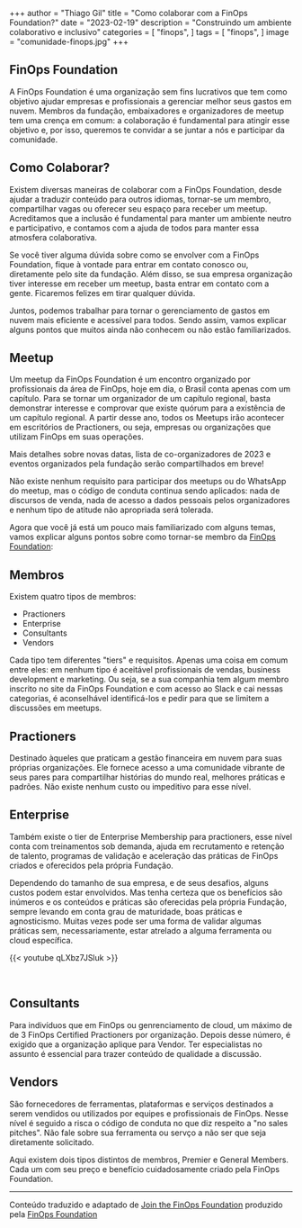 +++
author = "Thiago Gil"
title = "Como colaborar com a FinOps Foundation?"
date = "2023-02-19"
description = "Construindo um ambiente colaborativo e inclusivo"
categories = [
    "finops",
]
tags = [
    "finops",
]
image = "comunidade-finops.jpg"
+++

## FinOps Foundation

A FinOps Foundation é uma organização sem fins lucrativos que tem como objetivo ajudar empresas e profissionais a gerenciar melhor seus gastos em nuvem. Membros da fundação, embaixadores e organizadores de meetup tem uma crença em comum: a colaboração é fundamental para atingir esse objetivo e, por isso, queremos te convidar a se juntar a nós e participar da comunidade.

## Como Colaborar?

Existem diversas maneiras de colaborar com a FinOps Foundation, desde ajudar a traduzir conteúdo para outros idiomas, tornar-se um membro, compartilhar vagas ou oferecer seu espaço para receber um meetup. Acreditamos que a inclusão é fundamental para manter um ambiente neutro e participativo, e contamos com a ajuda de todos para manter essa atmosfera colaborativa.

Se você tiver alguma dúvida sobre como se envolver com a FinOps Foundation, fique à vontade para entrar em contato conosco ou, diretamente pelo site da fundação. Além disso, se sua empresa organização tiver interesse em receber um meetup, basta entrar em contato com a gente. Ficaremos felizes em tirar qualquer dúvida.

Juntos, podemos trabalhar para tornar o gerenciamento de gastos em nuvem mais eficiente e acessível para todos. Sendo assim, vamos explicar alguns pontos que muitos ainda não conhecem ou não estão familiarizados.


## Meetup

Um meetup da FinOps Foundation é um encontro organizado por profissionais da área de FinOps, hoje em dia, o Brasil conta apenas com um capítulo. Para se tornar um organizador de um capítulo regional, basta demonstrar interesse e comprovar que existe quórum para a existência de um capítulo regional. A partir desse ano, todos os Meetups irão acontecer em escritórios de Practioners, ou seja, empresas ou organizações que utilizam FinOps em suas operações.

Mais detalhes sobre novas datas, lista de co-organizadores de 2023 e eventos organizados pela fundação serão compartilhados em breve!

Não existe nenhum requisito para participar dos meetups ou do WhatsApp do meetup, mas o código de conduta continua sendo aplicados: nada de discursos de venda, nada de acesso a dados pessoais pelos organizadores e nenhum tipo de atitude não apropriada será tolerada. 

Agora que você já está um pouco mais familiarizado com alguns temas, vamos explicar alguns pontos sobre como tornar-se membro da [FinOps Foundation](https://www.finops.org/membership/): 

## Membros

Existem quatro tipos de membros:

* Practioners
* Enterprise
* Consultants
* Vendors

Cada tipo tem diferentes "tiers" e requisitos. Apenas uma coisa em comum entre eles: em nenhum tipo é aceitável profissionais de vendas, business development e marketing. Ou seja, se a sua companhia tem algum membro inscrito no site da FinOps Foundation e com acesso ao Slack e cai nessas categorias, é aconselhável identificá-los e pedir para que se limitem a discussões em meetups.

## Practioners

Destinado àqueles que praticam a gestão financeira em nuvem para suas próprias organizações. Ele fornece acesso a uma comunidade vibrante de seus pares para compartilhar histórias do mundo real, melhores práticas e padrões. Não existe nenhum custo ou impeditivo para esse nível.



## Enterprise
Também existe o tier de Enterprise Membership para practioners, esse nível conta com treinamentos sob demanda, ajuda em recrutamento e retenção de talento, programas de validação e aceleração das práticas de FinOps criados e oferecidos pela própria Fundação. 

Dependendo do tamanho de sua empresa, e de seus desafios, alguns custos podem estar envolvidos. Mas tenha certeza que os benefícios são inúmeros e os conteúdos e práticas são oferecidas pela própria Fundação, sempre levando em conta grau de maturidade, boas práticas e agnosticismo. Muitas vezes pode ser uma forma de validar algumas práticas sem, necessariamente, estar atrelado a alguma ferramenta ou cloud específica.


{{< youtube qLXbz7JSluk >}}

<br>

## Consultants

Para indivíduos que em FinOps ou genrenciamento de cloud, um máximo de de 3 FinOps Certified Practioners por organização. Depois desse número, é exigido que a organização aplique para Vendor. Ter especialistas no assunto é essencial para trazer conteúdo de qualidade a discussão.

## Vendors

São fornecedores de ferramentas, plataformas e serviços destinados a serem vendidos ou utilizados por equipes e profissionais de FinOps. Nesse nível é seguido a risca o código de conduta no que diz respeito a "no sales pitches". Não fale sobre sua ferramenta ou servço a não ser que seja diretamente solicitado.

Aqui existem dois tipos distintos de membros, Premier e General Members. Cada um com seu preço e benefício cuidadosamente criado pela FinOps Foundation.


---

Conteúdo traduzido e adaptado de [Join the FinOps Foundation](https://www.finops.org/membership/) produzido pela [FinOps Foundation](https://finops.org/about/)